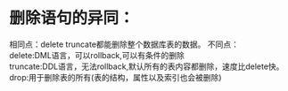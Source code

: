 # 删除语句的异同：
相同点：delete truncate都能删除整个数据库表的数据。
不同点：  
delete:DML语言，可以rollback,可以有条件的删除  
truncate:DDL语言，无法rollback,默认所有的表内容都删除，速度比delete快。  
drop:用于删除表的所有(表的结构，属性以及索引也会被删除)